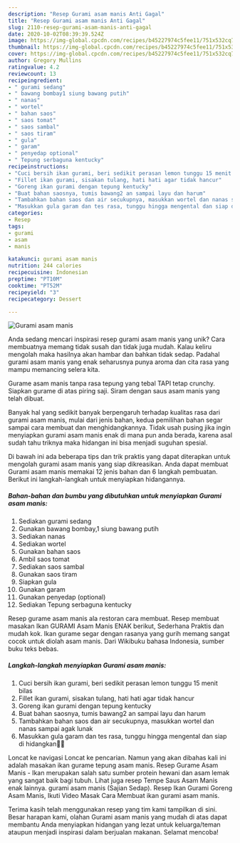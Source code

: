 ```yaml
---
description: "Resep Gurami asam manis Anti Gagal"
title: "Resep Gurami asam manis Anti Gagal"
slug: 2110-resep-gurami-asam-manis-anti-gagal
date: 2020-10-02T08:39:39.524Z
image: https://img-global.cpcdn.com/recipes/b45227974c5fee11/751x532cq70/gurami-asam-manis-foto-resep-utama.jpg
thumbnail: https://img-global.cpcdn.com/recipes/b45227974c5fee11/751x532cq70/gurami-asam-manis-foto-resep-utama.jpg
cover: https://img-global.cpcdn.com/recipes/b45227974c5fee11/751x532cq70/gurami-asam-manis-foto-resep-utama.jpg
author: Gregory Mullins
ratingvalue: 4.2
reviewcount: 13
recipeingredient:
- " gurami sedang"
- " bawang bombay1 siung bawang putih"
- " nanas"
- " wortel"
- " bahan saos"
- " saos tomat"
- " saos sambal"
- " saos tiram"
- " gula"
- " garam"
- " penyedap optional"
- " Tepung serbaguna kentucky"
recipeinstructions:
- "Cuci bersih ikan gurami, beri sedikit perasan lemon tunggu 15 menit bilas"
- "Fillet ikan gurami, sisakan tulang, hati hati agar tidak hancur"
- "Goreng ikan gurami dengan tepung kentucky"
- "Buat bahan saosnya, tumis bawang2 an sampai layu dan harum"
- "Tambahkan bahan saos dan air secukupnya, masukkan wortel dan nanas sampai agak lunak"
- "Masukkan gula garam dan tes rasa, tunggu hingga mengental dan siap di hidangkan🤗🤗"
categories:
- Resep
tags:
- gurami
- asam
- manis

katakunci: gurami asam manis 
nutrition: 244 calories
recipecuisine: Indonesian
preptime: "PT10M"
cooktime: "PT52M"
recipeyield: "3"
recipecategory: Dessert

---
```



![Gurami asam manis](https://img-global.cpcdn.com/recipes/b45227974c5fee11/751x532cq70/gurami-asam-manis-foto-resep-utama.jpg)

Anda sedang mencari inspirasi resep gurami asam manis yang unik? Cara membuatnya memang tidak susah dan tidak juga mudah. Kalau keliru mengolah maka hasilnya akan hambar dan bahkan tidak sedap. Padahal gurami asam manis yang enak seharusnya punya aroma dan cita rasa yang mampu memancing selera kita.

Gurame asam manis tanpa rasa tepung yang tebal TAPI tetap crunchy. Siapkan gurame di atas piring saji. Siram dengan saus asam manis yang telah dibuat.

Banyak hal yang sedikit banyak berpengaruh terhadap kualitas rasa dari gurami asam manis, mulai dari jenis bahan, kedua pemilihan bahan segar sampai cara membuat dan menghidangkannya. Tidak usah pusing jika ingin menyiapkan gurami asam manis enak di mana pun anda berada, karena asal sudah tahu triknya maka hidangan ini bisa menjadi suguhan spesial.


Di bawah ini ada beberapa tips dan trik praktis yang dapat diterapkan untuk mengolah gurami asam manis yang siap dikreasikan. Anda dapat membuat Gurami asam manis memakai 12 jenis bahan dan 6 langkah pembuatan. Berikut ini langkah-langkah untuk menyiapkan hidangannya.

<!--inarticleads1-->

##### Bahan-bahan dan bumbu yang dibutuhkan untuk menyiapkan Gurami asam manis:

1. Sediakan  gurami sedang
1. Gunakan  bawang bombay,1 siung bawang putih
1. Sediakan  nanas
1. Sediakan  wortel
1. Gunakan  bahan saos
1. Ambil  saos tomat
1. Sediakan  saos sambal
1. Gunakan  saos tiram
1. Siapkan  gula
1. Gunakan  garam
1. Gunakan  penyedap (optional)
1. Sediakan  Tepung serbaguna kentucky


Resep gurame asam manis ala restoran cara membuat. Resep membuat masakan Ikan GURAMI Asam Manis ENAK berikut, Sederhana Praktis dan mudah kok. Ikan gurame segar dengan rasanya yang gurih memang sangat cocok untuk diolah asam manis. Dari Wikibuku bahasa Indonesia, sumber buku teks bebas. 

<!--inarticleads2-->

##### Langkah-langkah menyiapkan Gurami asam manis:

1. Cuci bersih ikan gurami, beri sedikit perasan lemon tunggu 15 menit bilas
1. Fillet ikan gurami, sisakan tulang, hati hati agar tidak hancur
1. Goreng ikan gurami dengan tepung kentucky
1. Buat bahan saosnya, tumis bawang2 an sampai layu dan harum
1. Tambahkan bahan saos dan air secukupnya, masukkan wortel dan nanas sampai agak lunak
1. Masukkan gula garam dan tes rasa, tunggu hingga mengental dan siap di hidangkan🤗🤗


Loncat ke navigasi Loncat ke pencarian. Namun yang akan dibahas kali ini adalah masakan ikan gurame tepung asam manis. Resep Gurame Asam Manis - Ikan merupakan salah satu sumber protein hewani dan asam lemak yang sangat baik bagi tubuh. Lihat juga resep Tempe Saus Asam Manis enak lainnya. gurami asam manis (Sajian Sedap). Resep Ikan Gurami Goreng Asam Manis, Ikuti Video Masak Cara Membuat ikan gurami asam manis. 

Terima kasih telah menggunakan resep yang tim kami tampilkan di sini. Besar harapan kami, olahan Gurami asam manis yang mudah di atas dapat membantu Anda menyiapkan hidangan yang lezat untuk keluarga/teman ataupun menjadi inspirasi dalam berjualan makanan. Selamat mencoba!
